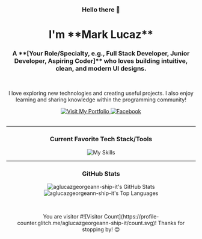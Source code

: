 <div align="center">
  <h3>Hello there 👋</h3>
  <h1>I'm **Mark Lucaz**</h1>
  <h3>A **[Your Role/Specialty, e.g., Full Stack Developer, Junior Developer, Aspiring Coder]** who loves building intuitive, clean, and modern UI designs.</h3>
</div>

<br>

<p align="center">
  I love exploring new technologies and creating useful projects. I also enjoy learning and sharing knowledge within the programming community!
</p>

<div align="center">
  <a href="https://your-portfolio-url.com" target="_blank">
    <img src="https://img.shields.io/badge/My%20Portfolio-222222?style=for-the-badge&logo=&logoColor=white" alt="Visit My Portfolio" />
  </a>
  <!-- Replace with your Facebook profile link if you have one -->
  <a href="https://facebook.com/your-facebook-profile" target="_blank">
    <img src="https://img.shields.io/badge/Facebook-1877F2?style=for-the-badge&logo=facebook&logoColor=white" alt="Facebook" />
  </a>
</div>

<br>

---

<h3 align="center">Current Favorite Tech Stack/Tools</h3>
<p align="center">
  <!-- Replace 'i=...' with the icons of your tech stack. Visit https://skillicons.dev/ for the list. -->
  <img src="https://skillicons.dev/icons?i=html,css,js,react,tailwind,nodejs,mongodb,express,python,django,git,vscode" alt="My Skills" />
</p>

---

<h3 align="center">GitHub Stats</h3>
<p align="center">
  <!-- Replace 'aglucazgeorgeann-ship-it' with your GitHub username in these links. -->
  <img src="https://github-readme-stats.vercel.app/api?username=aglucazgeorgeann-ship-it&show_icons=true&theme=radical&hide_border=true&count_private=true" alt="aglucazgeorgeann-ship-it's GitHub Stats" />
  <img src="https://github-readme-stats.vercel.app/api/top-langs/?username=aglucazgeorgeann-ship-it&layout=compact&theme=radical&hide_border=true" alt="aglucazgeorgeann-ship-it's Top Languages" />
</p>

<br>

<p align="center">
  You are visitor #![Visitor Count](https://profile-counter.glitch.me/aglucazgeorgeann-ship-it/count.svg)! Thanks for stopping by! 😊
</p>

